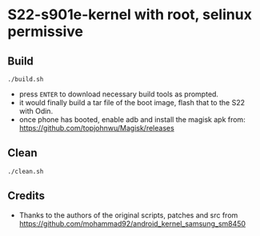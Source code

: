S22-s901e-kernel with root, selinux permissive
==============================================

Build
-----

`./build.sh`

- press `ENTER` to download necessary build tools as prompted.
- it would finally build a tar file of the boot image, flash that to the S22 with Odin.
- once phone has booted, enable adb and install the magisk apk from: https://github.com/topjohnwu/Magisk/releases 


Clean
-----

`./clean.sh`


Credits
-------

- Thanks to the authors of the original scripts, patches and src from https://github.com/mohammad92/android_kernel_samsung_sm8450

